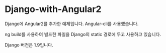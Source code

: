 # Django-with-Angular2

Django에 Angular2를 추가한 예제입니다. Angular-cli를 사용했습니다.

ng build를 사용하여 빌드한 파일을 Django의 static 경로에 두고 사용하고 있습니다.

Django 버전은 1.9입니다.
